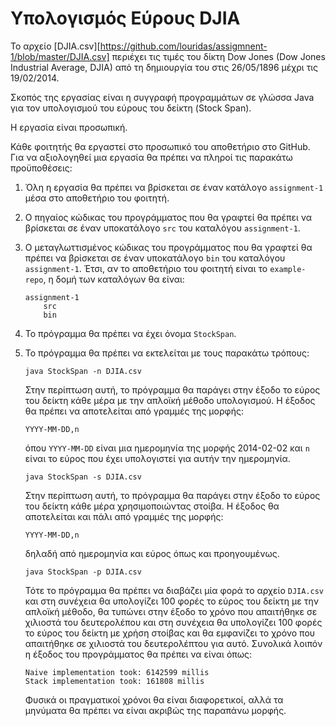 Υπολογισμός Εύρους DJIA
=====================

Το αρχείο [DJIA.csv][https://github.com/louridas/assigmnent-1/blob/master/DJIA.csv]  περιέχει τις τιμές του δίκτη Dow Jones (Dow Jones
Industrial Average, DJIA) από τη δημιουργία του στις 26/05/1896 μέχρι
τις 19/02/2014.

Σκοπός της εργασίας είναι η συγγραφή προγραμμάτων σε γλώσσα Java για
τον υπολογισμού του εύρους του δείκτη (Stock Span).

Η εργασία είναι προσωπική.

Κάθε φοιτητής θα εργαστεί στο προσωπικό του αποθετήριο στο GitHub. Για
να αξιολογηθεί μια εργασία θα πρέπει να πληροί τις παρακάτω
προϋποθέσεις:

1. Όλη η εργασία θα πρέπει να βρίσκεται σε έναν κατάλογο
  ``assignment-1`` μέσα στο αποθετήριο του φοιτητή.

2. Ο πηγαίος κώδικας του προγράμματος που θα γραφτεί θα πρέπει να βρίσκεται
  σε έναν υποκατάλογο ``src`` του καταλόγου ``assignment-1``.

3. Ο μεταγλωττισμένος κώδικας του προγράμματος που θα γραφτεί θα
  πρέπει να βρίσκεται σε έναν υποκατάλογο ``bin`` του καταλόγου
  ``assignment-1``. Έτσι, αν το αποθετήριο του φοιτητή είναι το
  ``example-repo``, η δομή των καταλόγων θα είναι:
    ```
    assignment-1
        src
        bin
    ```
4. Το πρόγραμμα θα πρέπει να έχει όνομα ``StockSpan``.

5. Το πρόγραμμα θα πρέπει να εκτελείται με τους παρακάτω τρόπους:
    ``` 
    java StockSpan -n DJIA.csv
    ```
    Στην περίπτωση αυτή, το πρόγραμμα θα παράγει στην έξοδο το εύρος
    του δείκτη κάθε μέρα με την απλοϊκή μέθοδο υπολογισμού. Η έξοδος θα πρέπει
    να αποτελείται από γραμμές της μορφής:
     ```
     YYYY-MM-DD,n
     ```
    όπου ``YYYY-MM-DD`` είναι μια ημερομηνία της μορφής 2014-02-02 και ``n``
    είναι το εύρος που έχει υπολογιστεί για αυτήν την ημερομηνία.
    ``` 
    java StockSpan -s DJIA.csv
    ```
    Στην περίπτωση αυτή, το πρόγραμμα θα παράγει στην έξοδο το εύρος
    του δείκτη κάθε μέρα χρησιμοποιώντας στοίβα. Η έξοδος θα αποτελείται
    και πάλι από γραμμές της μορφής:
     ```
     YYYY-MM-DD,n
     ```
     δηλαδή από ημερομηνία και εύρος όπως και προηγουμένως.
    ``` 
    java StockSpan -p DJIA.csv
    ```
    Τότε το πρόγραμμα θα πρέπει να διαβάζει μία φορά το αρχείο ``DJIA.csv``
    και στη συνέχεια θα υπολογίζει 100 φορές το εύρος του δείκτη με την
    απλοϊκή μέθοδο, θα τυπώνει στην έξοδο το χρόνο που απαιτήθηκε σε
    χιλιοστά του δευτερολέπου και στη συνέχεια θα υπολογίζει 100 φορές
    το εύρος του δείκτη με χρήση στοίβας και θα εμφανίζει το χρόνο που
    απαιτήθηκε σε χιλιοστά του δευτερολέπτου  για αυτό. Συνολικά
    λοιπόν η έξοδος του προγράμματος θα πρέπει να είναι όπως:
     ```
     Naive implementation took: 6142599 millis
     Stack implementation took: 161808 millis    
     ```
    Φυσικά οι πραγματικοί χρόνοι θα είναι διαφορετικοί, αλλά τα μηνύματα θα
    πρέπει να είναι ακριβώς της παραπάνω μορφής.

 
   
